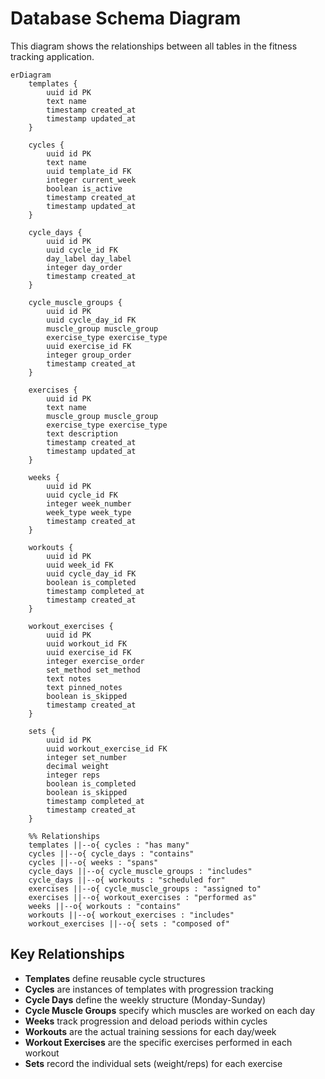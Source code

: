 # Database Schema Diagram

This diagram shows the relationships between all tables in the fitness tracking application.

```mermaid
erDiagram
    templates {
        uuid id PK
        text name
        timestamp created_at
        timestamp updated_at
    }
    
    cycles {
        uuid id PK
        text name
        uuid template_id FK
        integer current_week
        boolean is_active
        timestamp created_at
        timestamp updated_at
    }
    
    cycle_days {
        uuid id PK
        uuid cycle_id FK
        day_label day_label
        integer day_order
        timestamp created_at
    }
    
    cycle_muscle_groups {
        uuid id PK
        uuid cycle_day_id FK
        muscle_group muscle_group
        exercise_type exercise_type
        uuid exercise_id FK
        integer group_order
        timestamp created_at
    }
    
    exercises {
        uuid id PK
        text name
        muscle_group muscle_group
        exercise_type exercise_type
        text description
        timestamp created_at
        timestamp updated_at
    }
    
    weeks {
        uuid id PK
        uuid cycle_id FK
        integer week_number
        week_type week_type
        timestamp created_at
    }
    
    workouts {
        uuid id PK
        uuid week_id FK
        uuid cycle_day_id FK
        boolean is_completed
        timestamp completed_at
        timestamp created_at
    }
    
    workout_exercises {
        uuid id PK
        uuid workout_id FK
        uuid exercise_id FK
        integer exercise_order
        set_method set_method
        text notes
        text pinned_notes
        boolean is_skipped
        timestamp created_at
    }
    
    sets {
        uuid id PK
        uuid workout_exercise_id FK
        integer set_number
        decimal weight
        integer reps
        boolean is_completed
        boolean is_skipped
        timestamp completed_at
        timestamp created_at
    }
    
    %% Relationships
    templates ||--o{ cycles : "has many"
    cycles ||--o{ cycle_days : "contains"
    cycles ||--o{ weeks : "spans"
    cycle_days ||--o{ cycle_muscle_groups : "includes"
    cycle_days ||--o{ workouts : "scheduled for"
    exercises ||--o{ cycle_muscle_groups : "assigned to"
    exercises ||--o{ workout_exercises : "performed as"
    weeks ||--o{ workouts : "contains"
    workouts ||--o{ workout_exercises : "includes"
    workout_exercises ||--o{ sets : "composed of"
```

## Key Relationships

- **Templates** define reusable cycle structures
- **Cycles** are instances of templates with progression tracking
- **Cycle Days** define the weekly structure (Monday-Sunday)
- **Cycle Muscle Groups** specify which muscles are worked on each day
- **Weeks** track progression and deload periods within cycles
- **Workouts** are the actual training sessions for each day/week
- **Workout Exercises** are the specific exercises performed in each workout
- **Sets** record the individual sets (weight/reps) for each exercise
